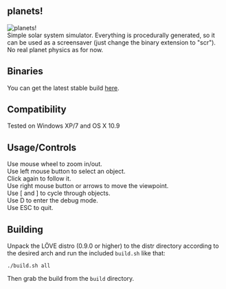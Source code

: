 ## planets!
![planets!](http://deseven.info/sys/planets.png)  
Simple solar system simulator. Everything is procedurally generated, so it can be used as a screensaver (just change the binary extension to "scr").  
No real planet physics as for now.

## Binaries
You can get the latest stable build [here](http://deseven.info/soft).

## Compatibility
Tested on Windows XP/7 and OS X 10.9

## Usage/Controls
Use mouse wheel to zoom in/out.  
Use left mouse button to select an object.  
Click again to follow it.  
Use right mouse button or arrows to move the viewpoint.  
Use [ and ] to cycle through objects.  
Use D to enter the debug mode.  
Use ESC to quit.

## Building
Unpack the LÖVE distro (0.9.0 or higher) to the distr directory according to the desired arch and run the included `build.sh` like that:
```Shell
./build.sh all  
```
Then grab the build from the `build` directory.
